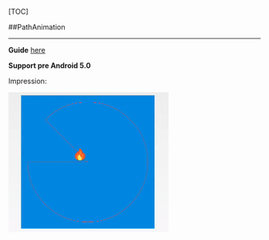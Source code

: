 [TOC]

##PathAnimation

*** 


**Guide** [here][1]

[1]:(http://www.septenary.cn/pathanimation/)

**Support pre Android 5.0**

Impression:

![art1](https://github.com/Ryfthink/PathAnimation/blob/master/arts/output.gif)
